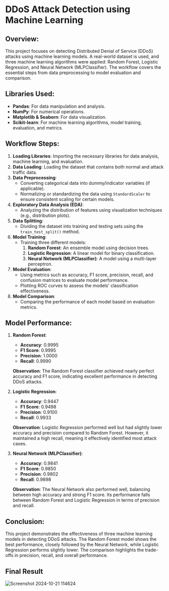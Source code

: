 # DDoS Attack Detection using Machine Learning

## Overview:
This project focuses on detecting Distributed Denial of Service (DDoS) attacks using machine learning models. A real-world dataset is used, and three machine learning algorithms were applied: Random Forest, Logistic Regression, and Neural Network (MLPClassifier). The workflow covers the essential steps from data preprocessing to model evaluation and comparison.

## Libraries Used:
- **Pandas**: For data manipulation and analysis.
- **NumPy**: For numerical operations.
- **Matplotlib & Seaborn**: For data visualization.
- **Scikit-learn**: For machine learning algorithms, model training, evaluation, and metrics.

## Workflow Steps:
1. **Loading Libraries**: Importing the necessary libraries for data analysis, machine learning, and evaluation.
2. **Data Loading**: Loading the dataset that contains both normal and attack traffic data.
3. **Data Preprocessing**:
   - Converting categorical data into dummy/indicator variables (if applicable).
   - Normalizing or standardizing the data using `StandardScaler` to ensure consistent scaling for certain models.
4. **Exploratory Data Analysis (EDA)**: 
   - Analyzing the distribution of features using visualization techniques (e.g., distribution plots).
5. **Data Splitting**: 
   - Dividing the dataset into training and testing sets using the `train_test_split()` method.
6. **Model Training**: 
   - Training three different models:
     1. **Random Forest**: An ensemble model using decision trees.
     2. **Logistic Regression**: A linear model for binary classification.
     3. **Neural Network (MLPClassifier)**: A model using a multi-layer perceptron.
7. **Model Evaluation**: 
   - Using metrics such as accuracy, F1 score, precision, recall, and confusion matrices to evaluate model performance.
   - Plotting ROC curves to assess the models' classification effectiveness.
8. **Model Comparison**: 
   - Comparing the performance of each model based on evaluation metrics.

## Model Performance:
1. **Random Forest**:
   - **Accuracy**: 0.9995
   - **F1 Score**: 0.9995
   - **Precision**: 1.0000
   - **Recall**: 0.9990
   
   **Observation**: The Random Forest classifier achieved nearly perfect accuracy and F1 score, indicating excellent performance in detecting DDoS attacks.

2. **Logistic Regression**:
   - **Accuracy**: 0.9447
   - **F1 Score**: 0.9498
   - **Precision**: 0.9100
   - **Recall**: 0.9933

   **Observation**: Logistic Regression performed well but had slightly lower accuracy and precision compared to Random Forest. However, it maintained a high recall, meaning it effectively identified most attack cases.

3. **Neural Network (MLPClassifier)**:
   - **Accuracy**: 0.9841
   - **F1 Score**: 0.9850
   - **Precision**: 0.9802
   - **Recall**: 0.9898

   **Observation**: The Neural Network also performed well, balancing between high accuracy and strong F1 score. Its performance falls between Random Forest and Logistic Regression in terms of precision and recall.

## Conclusion:
This project demonstrates the effectiveness of three machine learning models in detecting DDoS attacks. The Random Forest model shows the best performance, closely followed by the Neural Network, while Logistic Regression performs slightly lower. The comparison highlights the trade-offs in precision, recall, and overall performance.

## Final Result 
![Screenshot 2024-10-21 114624](https://github.com/user-attachments/assets/5ff8bee1-b484-49f0-beec-cf9f6be5ce7c)


